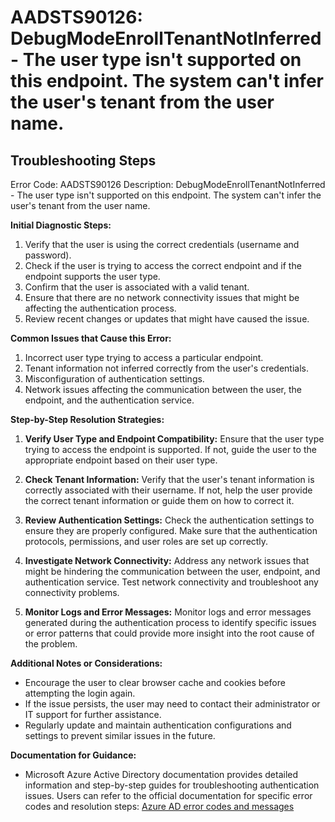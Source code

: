 # AADSTS90126: DebugModeEnrollTenantNotInferred - The user type isn't supported on this endpoint. The system can't infer the user's tenant from the user name.


## Troubleshooting Steps
Error Code: AADSTS90126
Description: DebugModeEnrollTenantNotInferred - The user type isn't supported on this endpoint. The system can't infer the user's tenant from the user name.

**Initial Diagnostic Steps:**
1. Verify that the user is using the correct credentials (username and password).
2. Check if the user is trying to access the correct endpoint and if the endpoint supports the user type.
3. Confirm that the user is associated with a valid tenant.
4. Ensure that there are no network connectivity issues that might be affecting the authentication process.
5. Review recent changes or updates that might have caused the issue.

**Common Issues that Cause this Error:**
1. Incorrect user type trying to access a particular endpoint.
2. Tenant information not inferred correctly from the user's credentials.
3. Misconfiguration of authentication settings.
4. Network issues affecting the communication between the user, the endpoint, and the authentication service.

**Step-by-Step Resolution Strategies:**

1. **Verify User Type and Endpoint Compatibility:**
   Ensure that the user type trying to access the endpoint is supported. If not, guide the user to the appropriate endpoint based on their user type.

2. **Check Tenant Information:**
   Verify that the user's tenant information is correctly associated with their username. If not, help the user provide the correct tenant information or guide them on how to correct it.

3. **Review Authentication Settings:**
   Check the authentication settings to ensure they are properly configured. Make sure that the authentication protocols, permissions, and user roles are set up correctly.

4. **Investigate Network Connectivity:**
   Address any network issues that might be hindering the communication between the user, endpoint, and authentication service. Test network connectivity and troubleshoot any connectivity problems.

5. **Monitor Logs and Error Messages:**
   Monitor logs and error messages generated during the authentication process to identify specific issues or error patterns that could provide more insight into the root cause of the problem.

**Additional Notes or Considerations:**
- Encourage the user to clear browser cache and cookies before attempting the login again.
- If the issue persists, the user may need to contact their administrator or IT support for further assistance.
- Regularly update and maintain authentication configurations and settings to prevent similar issues in the future.

**Documentation for Guidance:**
- Microsoft Azure Active Directory documentation provides detailed information and step-by-step guides for troubleshooting authentication issues. Users can refer to the official documentation for specific error codes and resolution steps: [Azure AD error codes and messages](https://docs.microsoft.com/en-us/azure/active-directory/develop/reference-aadsts-error-codes)